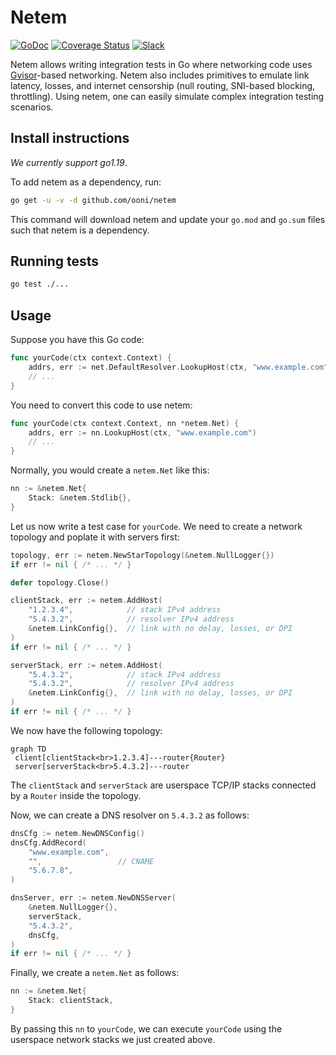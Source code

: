 # Netem

[![GoDoc](https://pkg.go.dev/badge/github.com/ooni/netem/)](https://pkg.go.dev/github.com/ooni/netem/v3) [![Coverage Status](https://coveralls.io/repos/github/ooni/netem/badge.svg?branch=main)](https://coveralls.io/github/ooni/netem?branch=main) [![Slack](https://slack.openobservatory.org/badge.svg)](https://slack.openobservatory.org/)

Netem allows writing integration tests in Go where networking code
uses [Gvisor](https://gvisor.dev/)-based networking. Netem also
includes primitives to emulate link latency, losses, and internet
censorship (null routing, SNI-based blocking, throttling). Using
netem, one can easily simulate complex integration testing scenarios.

## Install instructions

_We currently support go1.19_.

To add netem as a dependency, run:

```bash
go get -u -v -d github.com/ooni/netem
```

This command will download netem and update your `go.mod`
and `go.sum` files such that netem is a dependency.

## Running tests

```bash
go test ./...
```

## Usage

Suppose you have this Go code:

```Go
func yourCode(ctx context.Context) {
	addrs, err := net.DefaultResolver.LookupHost(ctx, "www.example.com")
	// ...
}
```

You need to convert this code to use netem:

```Go
func yourCode(ctx context.Context, nn *netem.Net) {
	addrs, err := nn.LookupHost(ctx, "www.example.com")
	// ...
}
```

Normally, you would create a `netem.Net` like this:

```Go
nn := &netem.Net{
	Stack: &netem.Stdlib{},
}
```

Let us now write a test case for `yourCode`. We need to create
a network topology and poplate it with servers first:

```Go
topology, err := netem.NewStarTopology(&netem.NullLogger{})
if err != nil { /* ... */ }

defer topology.Close()

clientStack, err := netem.AddHost(
	"1.2.3.4",            // stack IPv4 address
	"5.4.3.2",            // resolver IPv4 address
	&netem.LinkConfig{},  // link with no delay, losses, or DPI
)
if err != nil { /* ... */ }

serverStack, err := netem.AddHost(
	"5.4.3.2",            // stack IPv4 address
	"5.4.3.2",            // resolver IPv4 address
	&netem.LinkConfig{},  // link with no delay, losses, or DPI
)
if err != nil { /* ... */ }
```

We now have the following topology:

```mermaid
graph TD
 client[clientStack<br>1.2.3.4]---router{Router}
 server[serverStack<br>5.4.3.2]---router
```

The `clientStack` and `serverStack` are userspace TCP/IP stacks
connected by a `Router` inside the topology.

Now, we can create a DNS resolver on `5.4.3.2` as follows:

```Go
dnsCfg := netem.NewDNSConfig()
dnsCfg.AddRecord(
	"www.example.com",
	"",                 // CNAME
	"5.6.7.8",
)

dnsServer, err := netem.NewDNSServer(
	&netem.NullLogger{},
	serverStack,
	"5.4.3.2",
	dnsCfg,
)
if err != nil { /* ... */ }
```

Finally, we create a `netem.Net` as follows:

```Go
nn := &netem.Net{
	Stack: clientStack,
}
```

By passing this `nn` to `yourCode`, we can execute
`yourCode` using the userspace network stacks we
just created above.
